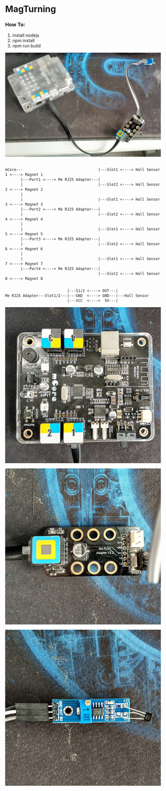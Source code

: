 # MagTurning
### How To:
1. install nodejs
2. npm install
3. npm run build

![1.jpg](https://raw.githubusercontent.com/xeecos/MagTurning/master/images/1.jpg)
```

mCore---                                  |---Slot1 <----> Hall Sensor 1 <----> Magnet 1
       |---Port1 <----> Me RJ25 Adapter---|
       |                                  |---Slot2 <----> Hall Sensor 2 <----> Magnet 2
       |
       |                                  |---Slot1 <----> Hall Sensor 3 <----> Magnet 3
       |---Port2 <----> Me RJ25 Adapter---|
       |                                  |---Slot2 <----> Hall Sensor 4 <----> Magnet 4
       |
       |                                  |---Slot1 <----> Hall Sensor 5 <----> Magnet 5
       |---Port3 <----> Me RJ25 Adapter---|
       |                                  |---Slot2 <----> Hall Sensor 6 <----> Magnet 6
       |
       |                                  |---Slot1 <----> Hall Sensor 7 <----> Magnet 7
       |---Port4 <----> Me RJ25 Adapter---|
                                          |---Slot2 <----> Hall Sensor 8 <----> Magnet 8
```

###

```
                            |---S1/2 <----> OUT---|
Me RJ25 Adapter---Slot1/2---|---GND  <----> GND---|---Hall Sensor
                            |---VCC  <---->  5V---|
```

![mcore](https://raw.githubusercontent.com/xeecos/MagTurning/master/images/2.jpg)

![rj25 adapter](https://raw.githubusercontent.com/xeecos/MagTurning/master/images/3.jpg)

![hall sensor](https://raw.githubusercontent.com/xeecos/MagTurning/master/images/4.jpg)
